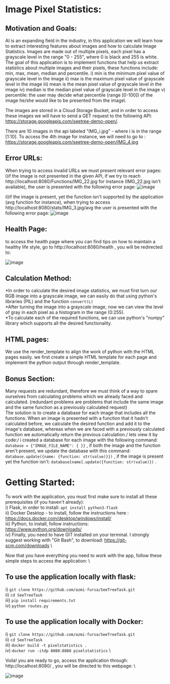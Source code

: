 # Image Pixel Statistics:

## Motivation and Goals:
AI is an expanding field in the industry, in this application we will learn how to extract interesting features about images and how to calculate Image Statistics.
Images are made out of multiple pixels, each pixel has a grayscale level in the range "0 - 255", where 0 is black and 255 is white. 
The goal of this application is to implement functions that help us extract statistics about multiple images and their pixels, these functions include: 
min, max, mean, median and percentile.
i) min is the minimum pixel value of grayscale level in the image
ii) max is the maximum pixel value of grayscale level in the image
iii) mean is the mean pixel value of grayscale level in the image
iv) median is the median pixel value of grayscale level in the image
v) percentile: the user may decide what percentile (range [0-100]) of the image he/she would like to be presented from the image\


The images are stored in a Cloud Storage Bucket, and in order to access these images we will have to send a GET request to the following API:  https://storage.googleapis.com/seetree-demo-open/.  

There are 10 images in the api labeled "IMG_i.jpg" - where i is in the range [1:10]. To access the 4th image for instance, we will need to go to : https://storage.googleapis.com/seetree-demo-open/IMG_4.jpg

## Error URLs:
When trying to access invalid URLs we must present relevant error pages:\
i)if the image is not presented in the given API, if we try to reach http://localhost:8080/Functions/IMG_22.jpg for instance (IMG_22.jpg isn't available), the user is presented with the following error page:
![image](https://user-images.githubusercontent.com/91056755/140619970-a8e8c473-e0cc-4811-b216-74d675facc8b.png)

ii)if the image is present, yet the function isn't supported by the application (avg function for instance), when trying to access http://localhost:8080/stats/IMG_3.jpg/avg the user is presented with the following error page:
![image](https://user-images.githubusercontent.com/91056755/140619985-3b7dae5d-cee3-4653-b1df-7102da43e139.png)

## Health Page:
to access the health page where you can find tips on how to maintain a healthy life style, go to http://localhost:8080/health , you will be redirected to:

![image](https://user-images.githubusercontent.com/91056755/140623411-9a59c8bb-2887-493c-963a-86bf51ae974d.png)


## Calculation Method:

*In order to calculate the desired image statistics, we must first turn our RGB image into a grayscale image, we can easily do that using python's libraries (PIL) and the function ```convert(L)```\
*After turning the image into a grayscale image, now we can view the level of gray in each pixel as a histogram in the range (0:255).\
*To calculate each of the required functions, we can use python's "numpy" library which supports all the desired functionality.

## HTML pages:
We use the render_template to align the work of python with the HTML pages easily. we first create a simple HTML template for each page and implement the python output through render_template.

## Bonus Section:
Many requests are redundant, therefore we must think of a way to spare ourselves from calculating problems which we already faced and calculated. (redundant problems are problems that include the same image and the same function as a previously calculated request)\
The solution is to create a database for each image that includes all the functions: When an image is presented with a function that it hadn't calculated before, we calculate the desired function and add it to the image's database, whereas when we are faced with a previously calculated function we automatically return the previous calculation./
lets view it by code:/
i created a database for each image with the following command: ```database = {"IMAGE_FILE_NAME": { }}``` , if both the image and the function aren't present, we update the database with this command: ```database.update({name: {function: str(value)}})``` , if the image is present yet the function isn't: ```database[name].update({function: str(value)})``` .

# Getting Started:
To work with the application, you must first make sure to install all these prerequisites (if you haven't already):\
i) Flask, in order to install: ```apt install python3-flask``` \
ii) Docker Desktop - to install, follow the instructions here : https://docs.docker.com/desktop/windows/install/ \
iii) Python, to install, follow instructions: https://www.python.org/downloads/ \
iv) Finally, you need to have GIT installed on your terminal. I strongly suggest working with "Git Bash", to download: https://git-scm.com/downloads \

Now that you have everything you need to work with the app, follow these simple steps to access the application: \

## To use the application locally with flask:
i) ```git clone https://github.com/azmi-fursa/SeeTreeTask.git```\
ii) ```cd SeeTreeTask``` \
iii) ```pip install requirements.txt``` \
iv) ```python routes.py```

## To use the application locally with Docker:
i) ```git clone https://github.com/azmi-fursa/SeeTreeTask.git```\
ii) ```cd SeeTreeTask``` \
iii) ```docker build -t pixelstatistics .``` \
iv) ```docker run -itdp 8080:8080 pixelstatistics``` \

Voila! you are ready to go, access the application through: http://localhost:8080/ , you will be directed to this webpage: \

![image](https://user-images.githubusercontent.com/91056755/140619905-68ca3dc0-ff1e-4cd1-ac03-072a6e18f5dd.png)

